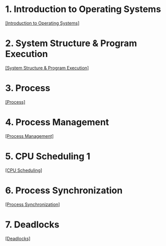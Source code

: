 # 1. Introduction to Operating Systems

[[Introduction to Operating Systems]](https://github.com/mildsalmon/Study/blob/master/Operating%20Systems/Introduction%20to%20Operating%20Systems.md)

# 2. System Structure & Program Execution

[[System Structure & Program Execution]](https://github.com/mildsalmon/Study/blob/master/Operating%20Systems/System%20Structure%20%26%20Program%20Execution.md)

# 3. Process

[[Process]](https://github.com/mildsalmon/Study/blob/master/Operating%20Systems/Process.md)

# 4. Process Management

[[Process Management]](https://github.com/mildsalmon/Study/blob/master/Operating%20Systems/Process%20Management.md)

# 5. CPU Scheduling 1

[[CPU Scheduling]](https://github.com/mildsalmon/Study/blob/master/Operating%20Systems/CPU%20Scheduling.md)

# 6. Process Synchronization

[[Process Synchronization]](https://github.com/mildsalmon/Study/blob/master/Operating%20Systems/Process%20Synchronization.md)

# 7. Deadlocks

[[Deadlocks]](https://github.com/mildsalmon/Study/blob/OS/Operating%20Systems/Deadlocks.md)
